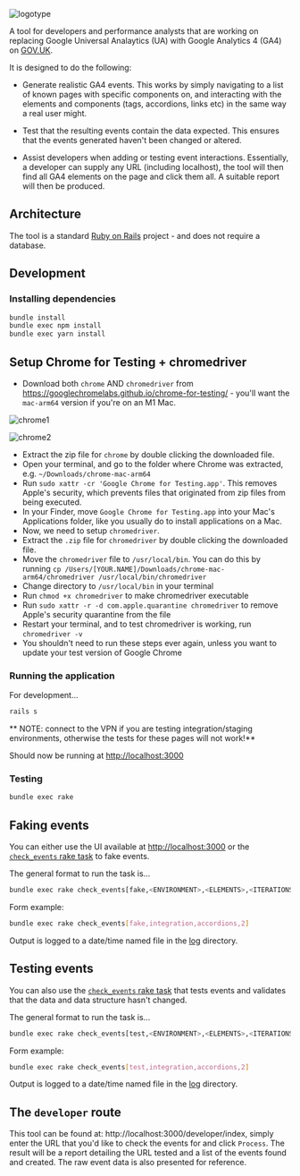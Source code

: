 ![logotype](https://repository-images.githubusercontent.com/504593718/08cf2ea6-cf81-42aa-8bfc-dd3d9c7fd16f)

A tool for developers and performance analysts that are working on replacing Google Universal Analaytics (UA) with Google Analytics 4 (GA4) on [GOV.UK](https://www.gov.uk).

It is designed to do the following:

* Generate realistic GA4 events. This works by simply navigating to a list of known pages with specific components on, and interacting with the elements and components (tags, accordions, links etc) in the same way a real user might.

* Test that the resulting events contain the data expected. This ensures that the events generated haven't been changed or altered.

* Assist developers when adding or testing event interactions. Essentially, a developer can supply any URL (including localhost), the tool will then find all GA4 elements on the page and click them all. A suitable report will then be produced.

## Architecture

The tool is a standard [Ruby on Rails](https://rubyonrails.org/) project - and does not require a database.

## Development

### Installing dependencies

```bash
bundle install
bundle exec npm install
bundle exec yarn install
```

## Setup Chrome for Testing + chromedriver


- Download both `chrome` AND `chromedriver` from https://googlechromelabs.github.io/chrome-for-testing/ - you'll want the `mac-arm64` version if you're on an M1 Mac.

![chrome1](https://github.com/gclssvglx/analytics-robot/assets/8880610/be5db406-8248-49d3-819e-a5a04b1fe7fd)

![chrome2](https://github.com/gclssvglx/analytics-robot/assets/8880610/1bf5b037-cfba-46af-a1d0-e415e08b01c6)



- Extract the zip file for `chrome` by double clicking the downloaded file.
- Open your terminal, and go to the folder where Chrome was extracted, e.g. `~/Downloads/chrome-mac-arm64`
- Run `sudo xattr -cr 'Google Chrome for Testing.app'`. This removes Apple's security, which prevents files that originated from zip files from being executed.
- In your Finder, move `Google Chrome for Testing.app` into your Mac's Applications folder, like you usually do to install applications on a Mac.
- Now, we need to setup `chromedriver`.
- Extract the `.zip` file for `chromedriver` by double clicking the downloaded file.
- Move the `chromedriver` file to `/usr/local/bin`. You can do this by running `cp /Users/[YOUR.NAME]/Downloads/chrome-mac-arm64/chromedriver /usr/local/bin/chromedriver`
- Change directory to `/usr/local/bin` in your terminal
- Run `chmod +x chromedriver` to make chromedriver executable
- Run `sudo xattr -r -d com.apple.quarantine chromedriver` to remove Apple's security quarantine from the file
- Restart your terminal, and to test chromedriver is working, run `chromedriver -v`
- You shouldn't need to run these steps ever again, unless you want to update your test version of Google Chrome

### Running the application

For development...

```bash
rails s
```

** NOTE: connect to the VPN if you are testing integration/staging environments, otherwise the tests for these pages will not work!**

Should now be running at [http://localhost:3000](http://localhost:3000/)


### Testing

```bash
bundle exec rake
```

## Faking events

You can either use the UI available at [http://localhost:3000](http://localhost:3000/) or the [`check_events` rake task](lib/tasks/check_events.rake) to fake events.

The general format to run the task is...

```bash
bundle exec rake check_events[fake,<ENVIRONMENT>,<ELEMENTS>,<ITERATIONS>]
```

Form example:

```bash
bundle exec rake check_events[fake,integration,accordions,2]
```

Output is logged to a date/time named file in the [log](log/) directory.

## Testing events

You can also use the [`check_events` rake task](lib/tasks/check_events.rake) that tests events and validates that the data and data structure hasn't changed.

The general format to run the task is...

```bash
bundle exec rake check_events[test,<ENVIRONMENT>,<ELEMENTS>,<ITERATIONS>]
```

Form example:

```bash
bundle exec rake check_events[test,integration,accordions,2]
```

Output is logged to a date/time named file in the [log](log/) directory.

## The `developer` route

This tool can be found at: http://localhost:3000/developer/index, simply enter the URL that you'd like to check the events for and click `Process`. The result will be a report detailing the URL tested and a list of the events found and created. The raw event data is also presented for reference.

